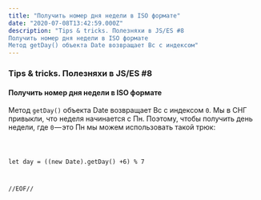 ```yaml
---
title: "Получить номер дня недели в ISO формате"
date: "2020-07-08T13:42:59.000Z"
description: "Tips & tricks. Полезняхи в JS/ES #8
Получить номер дня недели в ISO формате
Метод getDay() объекта Date возвращает Вс с индексом"
---
```


<h3 id="tips-tricks-js-es-8">Tips &amp; tricks. Полезняхи в JS/ES #8</h3><h4 id="-iso-">Получить номер дня недели в ISO формате</h4><p>Метод <code>getDay()</code> объекта Date возвращает Вс с индексом <code>0</code>. Мы в СНГ привыкли, что неделя начинается с Пн. Поэтому, чтобы получить день недели, где <code>0</code> — это Пн мы можем использовать такой трюк:</p><pre><code class="language-javascript">


let day = ((new Date).getDay() +6) % 7



//EOF//</code></pre>

